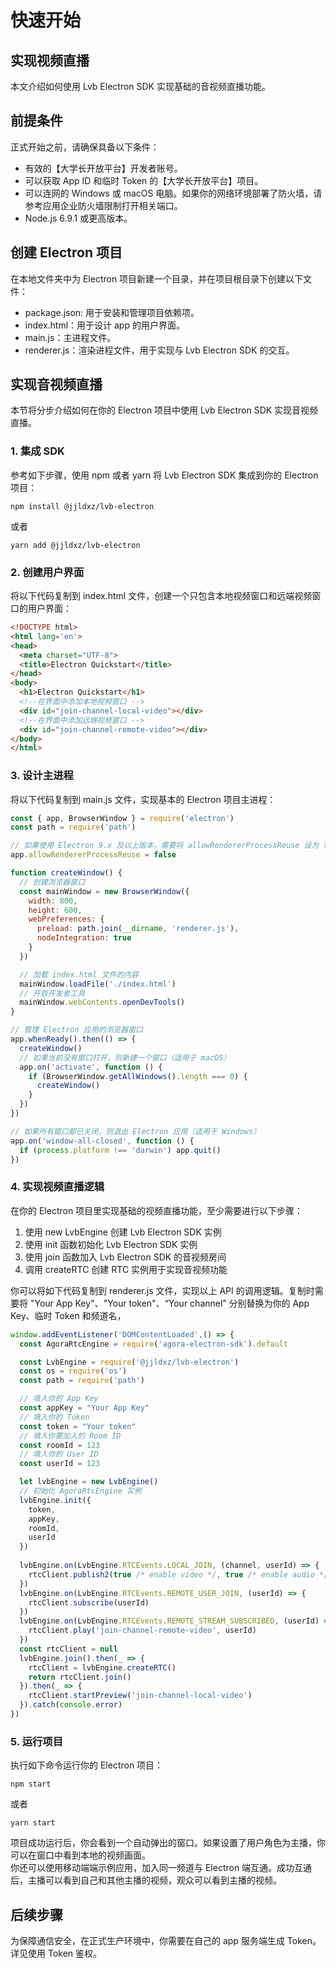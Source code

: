 # 快速开始

## 实现视频直播

本文介绍如何使用 Lvb Electron SDK 实现基础的音视频直播功能。

## 前提条件

正式开始之前，请确保具备以下条件：

* 有效的【大学长开放平台】开发者账号。
* 可以获取 App ID 和临时 Token 的【大学长开放平台】项目。
* 可以连网的 Windows 或 macOS 电脑。如果你的网络环境部署了防火墙，请参考应用企业防火墙限制打开相关端口。
* Node.js 6.9.1 或更高版本。

## 创建 Electron 项目

在本地文件夹中为 Electron 项目新建一个目录，并在项目根目录下创建以下文件：

* package.json: 用于安装和管理项目依赖项。
* index.html：用于设计 app 的用户界面。
* main.js：主进程文件。
* renderer.js：渲染进程文件，用于实现与 Lvb Electron SDK 的交互。

## 实现音视频直播

本节将分步介绍如何在你的 Electron 项目中使用 Lvb Electron SDK 实现音视频直播。

### 1. 集成 SDK

参考如下步骤，使用 npm 或者 yarn 将 Lvb Electron SDK 集成到你的 Electron 项目：
```shell
npm install @jjldxz/lvb-electron
```
或者
```shell
yarn add @jjldxz/lvb-electron
```

### 2. 创建用户界面

将以下代码复制到 index.html 文件，创建一个只包含本地视频窗口和远端视频窗口的用户界面：
```html
<!DOCTYPE html>
<html lang='en'>
<head>
  <meta charset="UTF-8">
  <title>Electron Quickstart</title>
</head>
<body>
  <h1>Electron Quickstart</h1>
  <!--在界面中添加本地视频窗口 -->
  <div id="join-channel-local-video"></div>
  <!--在界面中添加远端视频窗口 -->
  <div id="join-channel-remote-video"></div>
</body>
</html>
```

### 3. 设计主进程
将以下代码复制到 main.js 文件，实现基本的 Electron 项目主进程：
```javascript
const { app, BrowserWindow } = require('electron')
const path = require('path')

// 如果使用 Electron 9.x 及以上版本，需要将 allowRendererProcessReuse 设为 false
app.allowRendererProcessReuse = false

function createWindow() {
  // 创建浏览器窗口
  const mainWindow = new BrowserWindow({
    width: 800,
    height: 600,
    webPreferences: {
      preload: path.join(__dirname, 'renderer.js'),
      nodeIntegration: true
    }
  })

  // 加载 index.html 文件的内容
  mainWindow.loadFile('./index.html')
  // 开启开发者工具
  mainWindow.webContents.openDevTools()
}

// 管理 Electron 应用的浏览器窗口
app.whenReady().then(() => {
  createWindow()
  // 如果当前没有窗口打开，则新建一个窗口（适用于 macOS）
  app.on('activate', function () {
    if (BrowserWindow.getAllWindows().length === 0) {
      createWindow()
    }
  })
})

// 如果所有窗口都已关闭，则退出 Electron 应用（适用于 Windows）
app.on('window-all-closed', function () {
  if (process.platform !== 'darwin') app.quit()
})
```

### 4. 实现视频直播逻辑

在你的 Electron 项目里实现基础的视频直播功能，至少需要进行以下步骤：
1. 使用 new LvbEngine 创建 Lvb Electron SDK 实例
2. 使用 init 函数初始化 Lvb Electron SDK 实例
3. 使用 join 函数加入 Lvb Electron SDK 的音视频房间
5. 调用 createRTC 创建 RTC 实例用于实现音视频功能

你可以将如下代码复制到 renderer.js 文件，实现以上 API 的调用逻辑。复制时需要将 "Your App Key"、"Your token"、“Your channel” 分别替换为你的 App Key、临时 Token 和频道名，
```javascript
window.addEventListener('DOMContentLoaded',() => {
  const AgoraRtcEngine = require('agora-electron-sdk').default

  const LvbEngine = require('@jjldxz/lvb-electron')
  const os = require('os')
  const path = require('path')

  // 填入你的 App Key 
  const appKey = "Your App Key"
  // 填入你的 Token
  const token = "Your token"
  // 填入你要加入的 Room ID
  const roomId = 123
  // 填入你的 User ID
  const userId = 123  

  let lvbEngine = new LvbEngine()
  // 初始化 AgoraRtcEngine 实例
  lvbEngine.init({
    token,
    appKey,
    roomId,
    userId
  })
  
  lvbEngine.on(LvbEngine.RTCEvents.LOCAL_JOIN, (channel, userId) => {
    rtcClient.publish2(true /* enable video */, true /* enable audio */)
  })
  lvbEngine.on(LvbEngine.RTCEvents.REMOTE_USER_JOIN, (userId) => {
    rtcClient.subscribe(userId)
  })
  lvbEngine.on(LvbEngine.RTCEvents.REMOTE_STREAM_SUBSCRIBED, (userId) => {
    rtcClient.play('join-channel-remote-video', userId)
  })
  const rtcClient = null
  lvbEngine.join().then(_ => {
    rtcClient = lvbEngine.createRTC()
    return rtcClient.join()
  }).then(_ => {
    rtcClient.startPreview('join-channel-local-video')
  }).catch(console.error)
})
```

### 5. 运行项目
执行如下命令运行你的 Electron 项目：
```shell
npm start
```
或者
```shell
yarn start
```
项目成功运行后，你会看到一个自动弹出的窗口。如果设置了用户角色为主播，你可以在窗口中看到本地的视频画面。   
你还可以使用移动端端示例应用，加入同一频道与 Electron 端互通。成功互通后，主播可以看到自己和其他主播的视频，观众可以看到主播的视频。

## 后续步骤
为保障通信安全，在正式生产环境中，你需要在自己的 app 服务端生成 Token。详见使用 Token 鉴权。

